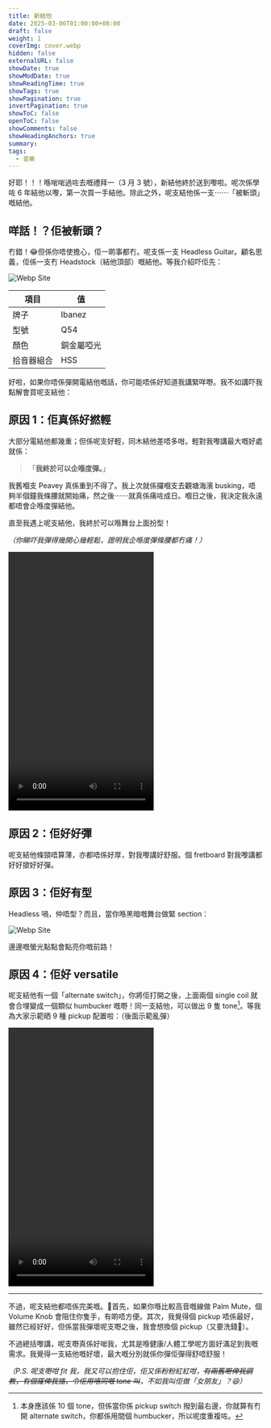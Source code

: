 ```yaml
---
title: 新結他
date: 2025-03-06T01:00:00+08:00
draft: false
weight: 1
coverImg: cover.webp
hidden: false
externalURL: false
showDate: true
showModDate: true
showReadingTime: true
showTags: true
showPagination: true
invertPagination: true
showToC: false
openToC: false
showComments: false
showHeadingAnchors: true
summary: 
tags:
  - 音樂
---
```

好耶！！！喺啱啱過咗去嘅禮拜一（3 月 3 號），新結他終於送到嚟啦。呢次係學咗 6 年結他以嚟，第一次買一手結他。除此之外，呢支結他係一支⋯⋯「被斬頭」嘅結他。

## 咩話！？佢被斬頭？

冇錯！😂但係你唔使擔心，佢一啲事都冇。呢支係一支 Headless Guitar。顧名思義，佢係一支冇 Headstock（結他頂部）嘅結他。等我介紹吓佢先：

![Webp Site](/images/img7.webp)

| 項目 | 值 |
| --- | ------ |
| 牌子 | Ibanez |
| 型號 | Q54 |
| 顏色 | 銅金屬啞光 |
| 拾音器組合 | HSS |

好啦，如果你唔係彈開電結他嘅話，你可能唔係好知道我講緊咩嘢。我不如講吓我點解會買呢支結他：

## 原因 1：佢真係好撚輕

大部分電結他都幾重；但係呢支好輕，同木結他差唔多咁。輕對我嚟講最大嘅好處就係：

>「**我終於可以企喺度彈。**」

我舊嗰支 Peavey 真係重到不得了。我上次就係攞嗰支去觀塘海濱 busking，唔夠半個鐘我條腰就開始痛，然之後⋯⋯就真係痛咗成日。嗰日之後，我決定我永遠都唔會企喺度彈結他。

直至我遇上呢支結他，我終於可以喺舞台上面扮型！

*（你睇吓我彈得幾開心幾輕鬆，證明我企喺度彈條腰都冇痛！）*

<video width="288" height="512" controls>
  <source src="vid1.mp4" type="video/mp4">
</video>


## 原因 2：佢好好彈

呢支結他條頸唔算薄，亦都唔係好厚，對我嚟講好舒服。個 fretboard 對我嚟講都好好撳好好彈。

## 原因 3：佢好有型

Headless 喎，仲唔型？而且，當你喺黑暗嘅舞台做緊 section：

![Webp Site](/images/img8.webp)

邊邊嘅螢光點點會點亮你嘅前路！

## 原因 4：佢好 versatile

呢支結他有一個「alternate switch」，你將佢打開之後，上面兩個 single coil 就會合埋變成一個類似 humbucker 嘅嘢！同一支結他，可以做出 9 隻 tone[^1]。等我為大家示範晒 9 種 pickup 配置啦：（後面示範亂彈）

<video width="288" height="512" controls>
  <source src="vid2.mp4" type="video/mp4">
</video>

---

不過，呢支結他都唔係完美嘅。🤣首先，如果你喺比較高音嘅線做 Palm Mute，個 Volume Knob 會阻住你隻手，有啲唔方便。其次，我覺得個 pickup 唔係最好，雖然已經好好，但係當我彈壞呢支嘢之後，我會想換個 pickup（又要洗錢💸）。

不過總括嚟講，呢支嘢真係好啱我，尤其是喺健康/人體工學呢方面好滿足到我嘅需求。我覺得一支結他嘅好壞，最大嘅分別就係你彈佢彈得舒唔舒服！

*（P.S. 呢支嘢咁 fit 我，我又可以抱住佢，佢又係粉粉紅紅咁，~~有兩舊嘢俾我調教，有個窿俾我插，令佢用唔同嘅 tone 叫~~，不如我叫佢做「女朋友」？😆）*

[^1]: 本身應該係 10 個 tone，但係當你係 pickup switch 撥到最右邊，你就算有冇開 alternate switch，你都係用間個 humbucker，所以呢度重複咗。
